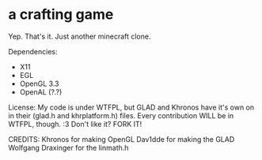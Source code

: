 a crafting game
===============

Yep. That's it.
Just another minecraft clone.

Dependencies:
- X11
- EGL
- OpenGL 3.3
- OpenAL (?.?)

License:
	My code is under WTFPL, but GLAD and Khronos have it's own on in their (glad.h and khrplatform.h) files.
	Every contribution WILL be in WTFPL, though. :3
	Don't like it? FORK IT!

CREDITS:
	Khronos for making OpenGL
	Dav1dde for making the GLAD
	Wolfgang Draxinger for the linmath.h
